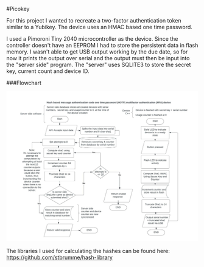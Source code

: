 #Picokey

For this project I wanted to recreate a two-factor authentication token similar to a Yubikey.
The device uses an HMAC based one time password. 

I used a Pimoroni Tiny 2040 microcontroller as the device. Since the controller doesn't have
an EEPROM I had to store the persistent data in flash memory. I wasn't able to get USB output
working by the due date, so for now it prints the output over serial and the output must then be
input into the "server side" program. The "server" uses SQLITE3 to store the secret key, current count 
and device ID.

###Flowchart

![flowchart](picokey_flowchart.jpeg)

The libraries I used for calculating the hashes can be found here: https://github.com/stbrumme/hash-library

